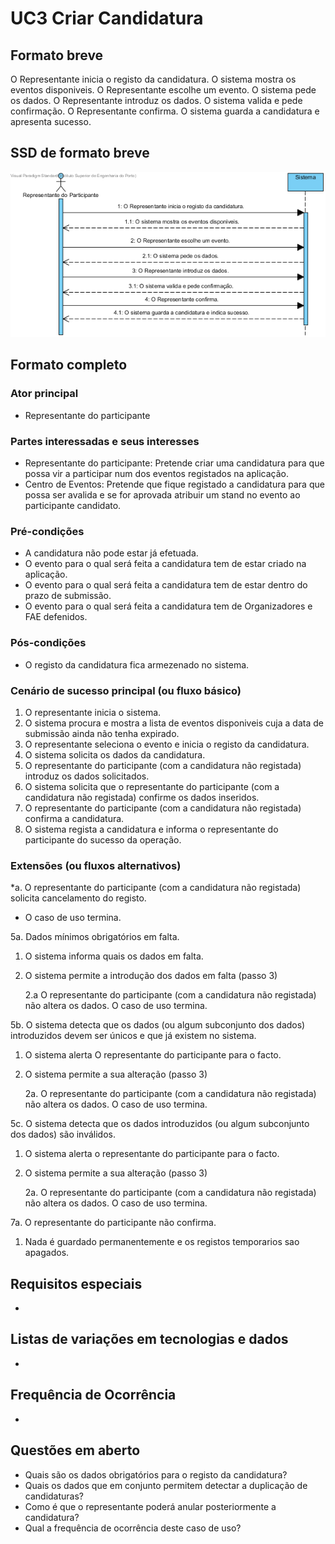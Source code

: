# UC3 Criar Candidatura
## Formato breve
O Representante inicia o registo da candidatura.
O sistema mostra os eventos disponiveis.
O Representante escolhe um evento.
O sistema pede os dados.
O Representante introduz os dados.
O sistema valida e pede confirmação.
O Representante confirma.
O sistema guarda a candidatura e apresenta sucesso.
## SSD de formato breve
![SSD_UC3.png](../../Imagens/SSD_UC3.png)
## Formato completo

### Ator principal
* Representante do participante

### Partes interessadas e seus interesses
+ Representante do participante: Pretende criar uma candidatura  para que possa vir a participar num dos eventos registados na aplicação.
+ Centro de Eventos: Pretende que fique registado a candidatura para que possa ser avalida e se for aprovada atribuir um stand no evento ao participante candidato.

### Pré-condições
+ A candidatura não pode estar já efetuada.
+ O evento para o qual será feita a candidatura tem de estar criado na aplicação.
+ O evento para o qual será feita a candidatura tem de estar dentro do prazo de submissão.
+ O evento para o qual será feita a candidatura tem de Organizadores e FAE defenidos.


### Pós-condições
* O registo da candidatura fica armezenado no sistema.

### Cenário de sucesso principal (ou fluxo básico)
1. O representante inicia o sistema.
2. O sistema procura e mostra a lista de eventos disponiveis cuja a data de submissão ainda não tenha expirado.
3. O representante seleciona o evento e inicia o registo da candidatura.
4. O sistema solicita os dados da candidatura.
5. O representante do participante (com a candidatura não registada) introduz os dados solicitados.
6. O sistema solicita que o representante do participante (com a candidatura não registada) confirme os dados inseridos.
7. O representante do participante (com a candidatura não registada) confirma a candidatura.
8. O sistema regista a candidatura e informa o representante do participante do sucesso da operação.

### Extensões (ou fluxos alternativos)
\*a. O representante do participante (com a candidatura não registada) solicita cancelamento do registo.

+ O caso de uso termina.


5a. Dados mínimos obrigatórios em falta.

1. O sistema informa quais os dados em falta.
2. O sistema permite a introdução dos dados em falta (passo 3)

    2.a O representante do participante (com a candidatura não registada) não altera os dados. O caso de uso termina.


5b. O sistema detecta que os dados (ou algum subconjunto dos dados) introduzidos devem ser únicos e que já existem no sistema.

1. O sistema alerta O representante do participante para o facto.
2. O sistema permite a sua alteração (passo 3)

    2a. O representante do participante (com a candidatura não registada) não altera os dados. O caso de uso termina.

5c. O sistema detecta que os dados introduzidos (ou algum subconjunto dos dados) são inválidos.

1. O sistema alerta o representante do participante para o facto.
2. O sistema permite a sua alteração (passo 3)

    2a. O representante do participante (com a candidatura não registada) não altera os dados. O caso de uso termina.

7a. O representante do participante não confirma.
1. Nada é guardado permanentemente e os registos temporarios sao apagados.

## Requisitos especiais
*

## Listas de variações em tecnologias e dados
*

## Frequência de Ocorrência
*

## Questões em aberto
+ Quais são os dados obrigatórios para o registo da candidatura?
+ Quais os dados que em conjunto permitem detectar a duplicação de candidaturas?
+ Como é que o representante poderá anular posteriormente a candidatura?
+ Qual a frequência de ocorrência deste caso de uso?
